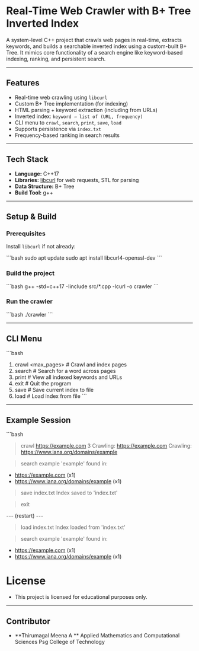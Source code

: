 # Real-Time Web Crawler with B+ Tree Inverted Index

A system-level C++ project that crawls web pages in real-time, extracts keywords, and builds a searchable inverted index using a custom-built B+ Tree. It mimics core functionality of a search engine like keyword-based indexing, ranking, and persistent search.

---

## Features

- Real-time web crawling using `libcurl`  
- Custom B+ Tree implementation (for indexing)  
- HTML parsing + keyword extraction (including from URLs)  
- Inverted index: `keyword → list of (URL, frequency)`  
- CLI menu to `crawl`, `search`, `print`, `save`, `load`  
- Supports persistence via `index.txt`  
- Frequency-based ranking in search results  

---

## Tech Stack

- **Language:** C++17  
- **Libraries:** [libcurl](https://curl.se/libcurl/) for web requests, STL for parsing  
- **Data Structure:** B+ Tree
- **Build Tool:** g++  

---

## Setup & Build

### Prerequisites

Install `libcurl` if not already:

\`\`\`bash
sudo apt update
sudo apt install libcurl4-openssl-dev
\`\`\`

### Build the project

\`\`\`bash
g++ -std=c++17 -Iinclude src/*.cpp -lcurl -o crawler
\`\`\`

### Run the crawler

\`\`\`bash
./crawler
\`\`\`

---

## CLI Menu

\`\`\`bash
1. crawl <url> <max_pages>    # Crawl and index pages
2. search <keyword>           # Search for a word across pages
3. print                      # View all indexed keywords and URLs
4. exit                       # Quit the program
5. save <filename>            # Save current index to file
6. load <filename>            # Load index from file
\`\`\`

---

## Example Session

\`\`\`bash
> crawl https://example.com 3
Crawling: https://example.com
Crawling: https://www.iana.org/domains/example

> search example
'example' found in:
 - https://example.com (x1)
 - https://www.iana.org/domains/example (x1)

> save index.txt
Index saved to 'index.txt'

> exit

--- (restart) ---

> load index.txt
Index loaded from 'index.txt'

> search example
'example' found in:
 - https://example.com (x1)
 - https://www.iana.org/domains/example (x1)

# License
- This project is licensed for educational purposes only.

---

## Contributor

- **Thirumagal Meena A ** 
  Applied Mathematics and Computational Sciences
  Psg College of Technology